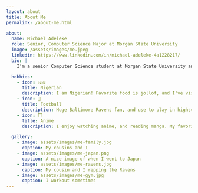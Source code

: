 ```yaml
---
layout: about
title: About Me
permalink: /about-me.html

about:
  name: Michael Adeleke
  role: Senior, Computer Science Major at Morgan State University
  image: /assets/images/me.jpeg
  linkedin: https://www.linkedin.com/in/michael-adeleke-4a1228217/
  bio: |
    I’m a senior Computer Science student at Morgan State University and a researcher in the Human-AI eXperience (HAX) Lab. My interests include artificial intelligence, virtual reality, and computer science education. I’ve led outreach efforts through CodeBears, a summer STEM initiative for underrepresented youth, and have presented my work at national conferences. I’m currently preparing to pursue graduate studies in Computer Science.

  hobbies:
    - icon: 🇳🇬
      title: Nigerian
      description: I am Nigerian! Favorite food is jollof, and I've visited twice in my life. 
    - icon: 🏈
      title: Football
      description: Huge Baltimore Ravens fan, and use to play in highschool as a defensive end. 
    - icon: ⛩️
      title: Anime
      description: I enjoy watching anime, and reading manga. My favorites are Attack on Titan, and HunterxHunter.

  gallery:
    - image: assets/images/me-family.jpg
      caption: My cousins and I
    - image: assets/images/me-japan.png
      caption: A nice image of when I went to Japan
    - image: assets/images/me-ravens.jpg
      caption: My cousin and I repping the Ravens
    - image: assets/images/me-gym.jpg
      caption: I workout sometimes
---
```

